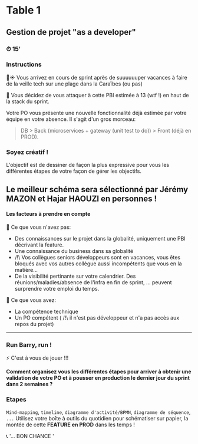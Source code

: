 # Table 1
## Gestion de projet "as a developer"

### ⏱ 15' 

### Instructions
🌴☀ Vous arrivez en cours de sprint après de suuuuuuper vacances à faire de la veille tech sur une plage dans la Caraïbes (ou pas) 

🔨 Vous décidez de vous attaquer à cette PBI estimée à 13 (wtf !) en haut de la stack du sprint. 

Votre PO vous présente une nouvelle fonctionnalité déjà estimée par votre équipe en votre absence. 
Il s'agit d'un gros morceau:
> DB > Back (microservices + gateway (unit test to do)) > Front (déjà en PROD).

### Soyez créatif !
L'objectif est de dessiner de façon la plus expressive pour vous les différentes étapes de votre façon de gérer les objectifs.

## Le meilleur schéma sera sélectionné par Jérémy MAZON et Hajar HAOUZI en personnes !

#### Les facteurs à prendre en compte
💩 Ce que vous n'avez pas:
- Des connaissances sur le projet dans la globalité, uniquement une PBI décrivant la feature.
- Une connaissance du business dans sa globalité
- /!\ Vos collègues seniors développeurs sont en vacances, vous êtes bloqués avec vos autres collègue aussi incompétents que vous en la matière...
- De la visibilité pertinante sur votre calendrier. Des réunions/maladies/absence de l'infra en fin de sprint, ... peuvent surprendre votre emploi du temps.

😤 Ce que vous avez:
- La compétence technique
- Un PO compétent ( /!\ il n'est pas développeur et n'a pas accès aux repos du projet)

---

### Run Barry, run !
⚡ C'est à vous de jouer !!!

**Comment organisez vous les différentes étapes pour arriver à obtenir une validation de votre PO et à pousser en production le dernier jour du sprint dans 2 semaines ?**

### Etapes
```Mind-mapping```, ```timeline```, ```diagramme d'activité/BPMN```, ```diagramme de séquence```, ```...```
Utilisez votre boîte à outils du quotidien pour schématiser sur papier, la montée de cette **FEATURE en PROD** dans les temps ! 


📞 '... BON CHANCE ' 
